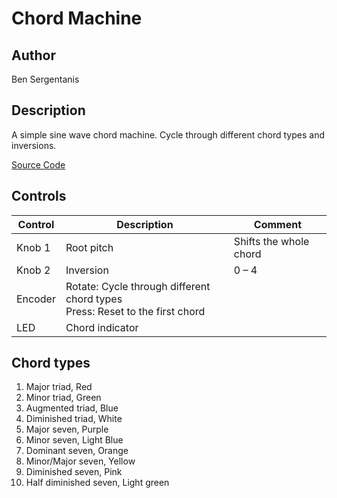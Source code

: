 # Chord Machine

## Author

Ben Sergentanis



## Description
A simple sine wave chord machine. Cycle through different chord types and inversions.

[Source Code](https://github.com/electro-smith/DaisyExamples/tree/master/pod/ChordMachine)

## Controls
| Control | Description | Comment |
| --- | --- | --- |
| Knob 1 | Root pitch | Shifts the whole chord |
| Knob 2 | Inversion | 0 – 4 |
| Encoder | Rotate: Cycle through different chord types<br>Press: Reset to the first chord | |
| LED | Chord indicator | |

## Chord types
  1. Major triad, Red
  2. Minor triad, Green
  3. Augmented triad, Blue
  4. Diminished triad, White
  5. Major seven, Purple
  6. Minor seven, Light Blue
  7. Dominant seven, Orange
  8. Minor/Major seven, Yellow
  9. Diminished seven, Pink
  10. Half diminished seven, Light green
  

